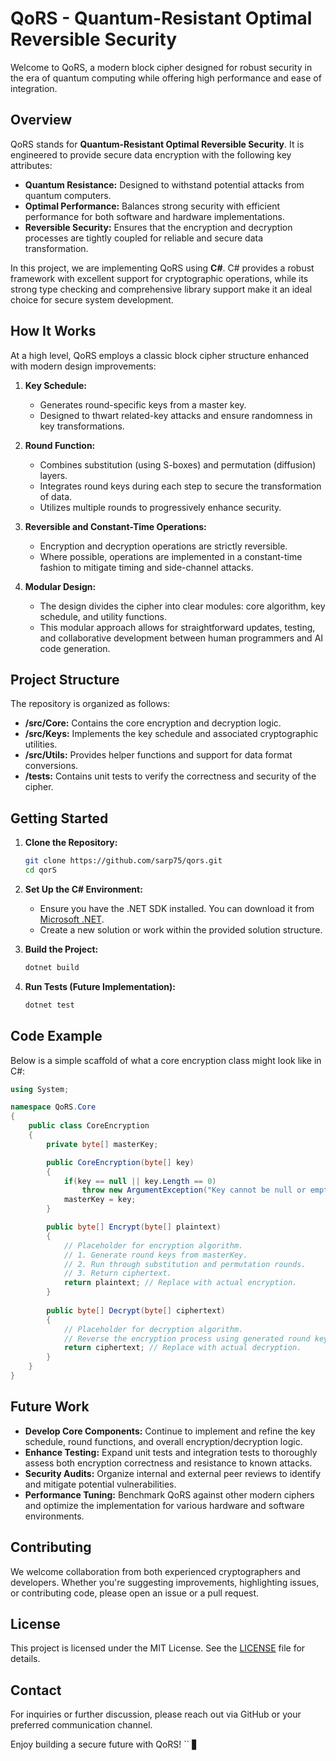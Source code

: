 # QoRS - Quantum-Resistant Optimal Reversible Security

Welcome to QoRS, a modern block cipher designed for robust security in the era of quantum computing while offering high performance and ease of integration.

## Overview

QoRS stands for **Quantum-Resistant Optimal Reversible Security**. It is engineered to provide secure data encryption with the following key attributes:

- **Quantum Resistance:** Designed to withstand potential attacks from quantum computers.
- **Optimal Performance:** Balances strong security with efficient performance for both software and hardware implementations.
- **Reversible Security:** Ensures that the encryption and decryption processes are tightly coupled for reliable and secure data transformation.

In this project, we are implementing QoRS using **C#**. C# provides a robust framework with excellent support for cryptographic operations, while its strong type checking and comprehensive library support make it an ideal choice for secure system development.

## How It Works

At a high level, QoRS employs a classic block cipher structure enhanced with modern design improvements:

1. **Key Schedule:**
   - Generates round-specific keys from a master key.
   - Designed to thwart related-key attacks and ensure randomness in key transformations.

2. **Round Function:**
   - Combines substitution (using S-boxes) and permutation (diffusion) layers.
   - Integrates round keys during each step to secure the transformation of data.
   - Utilizes multiple rounds to progressively enhance security.

3. **Reversible and Constant-Time Operations:**
   - Encryption and decryption operations are strictly reversible.
   - Where possible, operations are implemented in a constant-time fashion to mitigate timing and side-channel attacks.

4. **Modular Design:**
   - The design divides the cipher into clear modules: core algorithm, key schedule, and utility functions.
   - This modular approach allows for straightforward updates, testing, and collaborative development between human programmers and AI code generation.

## Project Structure

The repository is organized as follows:

- **/src/Core:** Contains the core encryption and decryption logic.
- **/src/Keys:** Implements the key schedule and associated cryptographic utilities.
- **/src/Utils:** Provides helper functions and support for data format conversions.
- **/tests:** Contains unit tests to verify the correctness and security of the cipher.

## Getting Started

1. **Clone the Repository:**
    ```bash
    git clone https://github.com/sarp75/qors.git
    cd qorS
    ```

2. **Set Up the C# Environment:**
   - Ensure you have the .NET SDK installed. You can download it from [Microsoft .NET](https://dotnet.microsoft.com/download).
   - Create a new solution or work within the provided solution structure.

3. **Build the Project:**
    ```bash
    dotnet build
    ```

4. **Run Tests (Future Implementation):**
    ```bash
    dotnet test
    ```

## Code Example

Below is a simple scaffold of what a core encryption class might look like in C#:

```csharp name=CoreEncryption.cs
using System;

namespace QoRS.Core
{
    public class CoreEncryption
    {
        private byte[] masterKey;

        public CoreEncryption(byte[] key)
        {
            if(key == null || key.Length == 0)
                throw new ArgumentException("Key cannot be null or empty", nameof(key));
            masterKey = key;
        }

        public byte[] Encrypt(byte[] plaintext)
        {
            // Placeholder for encryption algorithm.
            // 1. Generate round keys from masterKey.
            // 2. Run through substitution and permutation rounds.
            // 3. Return ciphertext.
            return plaintext; // Replace with actual encryption.
        }
        
        public byte[] Decrypt(byte[] ciphertext)
        {
            // Placeholder for decryption algorithm.
            // Reverse the encryption process using generated round keys.
            return ciphertext; // Replace with actual decryption.
        }
    }
}
```

## Future Work

- **Develop Core Components:** Continue to implement and refine the key schedule, round functions, and overall encryption/decryption logic.
- **Enhance Testing:** Expand unit tests and integration tests to thoroughly assess both encryption correctness and resistance to known attacks.
- **Security Audits:** Organize internal and external peer reviews to identify and mitigate potential vulnerabilities.
- **Performance Tuning:** Benchmark QoRS against other modern ciphers and optimize the implementation for various hardware and software environments.

## Contributing

We welcome collaboration from both experienced cryptographers and developers. Whether you're suggesting improvements, highlighting issues, or contributing code, please open an issue or a pull request.

## License

This project is licensed under the MIT License. See the [LICENSE](LICENSE) file for details.

## Contact

For inquiries or further discussion, please reach out via GitHub or your preferred communication channel.

Enjoy building a secure future with QoRS!
`` ▋
